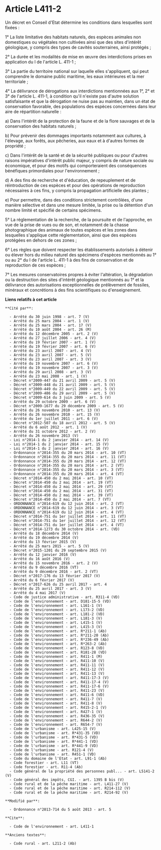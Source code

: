 # Article L411-2

Un décret en Conseil d'Etat détermine les conditions dans lesquelles sont fixées : 

1° La liste limitative des habitats naturels, des espèces animales non domestiques ou végétales non cultivées ainsi que des
sites d'intérêt géologique, y compris des types de cavités souterraines, ainsi protégés ; 

2° La durée et les modalités de mise en œuvre des interdictions prises en application du I de l'article L. 411-1 ; 

3° La partie du territoire national sur laquelle elles s'appliquent, qui peut comprendre le domaine public maritime, les eaux
intérieures et la mer territoriale ; 

4° La délivrance de dérogations aux interdictions mentionnées aux 1°, 2° et 3° de l'article L. 411-1, à condition qu'il
n'existe pas d'autre solution satisfaisante et que la dérogation ne nuise pas au maintien, dans un état de conservation
favorable, des populations des espèces concernées dans leur aire de répartition naturelle :

a) Dans l'intérêt de la protection de la faune et de la flore sauvages et de la conservation des habitats naturels ;

b) Pour prévenir des dommages importants notamment aux cultures, à l'élevage, aux forêts, aux pêcheries, aux eaux et à
d'autres formes de propriété ;

c) Dans l'intérêt de la santé et de la sécurité publiques ou pour d'autres raisons impératives d'intérêt public majeur, y
compris de nature sociale ou économique, et pour des motifs qui comporteraient des conséquences bénéfiques primordiales pour
l'environnement ;

d) A des fins de recherche et d'éducation, de repeuplement et de réintroduction de ces espèces et pour des opérations de
reproduction nécessaires à ces fins, y compris la propagation artificielle des plantes ;

e) Pour permettre, dans des conditions strictement contrôlées, d'une manière sélective et dans une mesure limitée, la prise
ou la détention d'un nombre limité et spécifié de certains spécimens.

5° La réglementation de la recherche, de la poursuite et de l'approche, en vue de la prise de vues ou de son, et notamment de
la chasse photographique des animaux de toutes espèces et les zones dans lesquelles s'applique cette réglementation, ainsi
que des espèces protégées en dehors de ces zones ; 

6° Les règles que doivent respecter les établissements autorisés à détenir ou élever hors du milieu naturel des spécimens
d'espèces mentionnés au 1° ou au 2° du I de l'article L. 411-1 à des fins de conservation et de reproduction de ces
espèces ; 

7° Les mesures conservatoires propres à éviter l'altération, la dégradation ou la destruction des sites d'intérêt géologique
mentionnés au 1° et la délivrance des autorisations exceptionnelles de prélèvement de fossiles, minéraux et concrétions à des
fins scientifiques ou d'enseignement.

**Liens relatifs à cet article**

	**Cité par**:

	  - Arrêté du 30 juin 1998 - art. 7 (V)
	  - Arrêté du 25 mars 2004 - art. 1 (V)
	  - Arrêté du 25 mars 2004 - art. 17 (V)
	  - Arrêté du 10 août 2004 - art. 26 (M)
	  - Arrêté du 12 décembre 2005 - art. 2 (V)
	  - Arrêté du 27 juillet 2006 - art. 4 (V)
	  - Arrêté du 19 février 2007 - art. 1 (V)
	  - Arrêté du 19 février 2007 - art. 6 (V)
	  - Arrêté du 23 avril 2007 - art. 4 (V)
	  - Arrêté du 23 avril 2007 - art. 5 (V)
	  - Arrêté du 23 avril 2007 - art. 3 (V)
	  - Arrêté du 19 novembre 2007 - art. 6 (V)
	  - Arrêté du 19 novembre 2007 - art. 3 (V)
	  - Arrêté du 29 avril 2008 - art. 3 (V)
	  - Arrêté du 23 mai 2008 - art. 1 (V)
	  - Décret n°2009-447 du 21 avril 2009 - art. 5 (V)
	  - Décret n°2009-448 du 21 avril 2009 - art. 5 (V)
	  - Décret n°2009-449 du 22 avril 2009 - art. 5 (V)
	  - Décret n°2009-486 du 29 avril 2009 - art. 5 (V)
	  - Décret n°2009-614 du 3 juin 2009 - art. 5 (V)
	  - Arrêté du 29 octobre 2009 - art. 6 (V)
	  - Décret n°2009-1677 du 29 décembre 2009 - art. 5 (V)
	  - Arrêté du 26 novembre 2010 - art. 13 (V)
	  - Arrêté du 26 novembre 2010 - art. 15 (V)
	  - Arrêté du 1er juillet 2011 - art. 6 (V)
	  - Décret n°2012-507 du 18 avril 2012 - art. 5 (V)
	  - Arrêté du 6 août 2012 - art. 1 (V)
	  - Arrêté du 31 octobre 2012 - art. 2 (V)
	  - Arrêté du 26 novembre 2013 (V)
	  - Loi n°2014-1 du 2 janvier 2014 - art. 14 (V)
	  - Loi n°2014-1 du 2 janvier 2014 - art. 15 (V)
	  - Loi n°2014-1 du 2 janvier 2014 - art. 16 (V)
	  - Ordonnance n°2014-355 du 20 mars 2014 - art. 10 (VT)
	  - Ordonnance n°2014-355 du 20 mars 2014 - art. 11 (VT)
	  - Ordonnance n°2014-355 du 20 mars 2014 - art. 12 (VT)
	  - Ordonnance n°2014-355 du 20 mars 2014 - art. 2 (VT)
	  - Ordonnance n°2014-355 du 20 mars 2014 - art. 3 (VT)
	  - Ordonnance n°2014-355 du 20 mars 2014 - art. 4 (VT)
	  - Décret n°2014-450 du 2 mai 2014 - art. 10 (VT)
	  - Décret n°2014-450 du 2 mai 2014 - art. 19 (VT)
	  - Décret n°2014-450 du 2 mai 2014 - art. 29 (VT)
	  - Décret n°2014-450 du 2 mai 2014 - art. 31 (VT)
	  - Décret n°2014-450 du 2 mai 2014 - art. 39 (VT)
	  - Décret n°2014-450 du 2 mai 2014 - art. 7 (VT)
	  - ORDONNANCE n°2014-619 du 12 juin 2014 - art. 2 (VT)
	  - ORDONNANCE n°2014-619 du 12 juin 2014 - art. 3 (VT)
	  - ORDONNANCE n°2014-619 du 12 juin 2014 - art. 4 (VT)
	  - Décret n°2014-751 du 1er juillet 2014 - art. 11 (VT)
	  - Décret n°2014-751 du 1er juillet 2014 - art. 12 (VT)
	  - Décret n°2014-751 du 1er juillet 2014 - art. 4 (VT)
	  - Décret n°2014-1273 du 30 octobre 2014 - art. (VD)
	  - Arrêté du 18 décembre 2014 (V)
	  - Arrêté du 19 décembre 2014 (V)
	  - Arrêté du 13 février 2015 (V)
	  - Arrêté du 25 mars 2015 - art. 5 (V)
	  - Décret n°2015-1201 du 29 septembre 2015 (V)
	  - Arrêté du 12 janvier 2016 (V)
	  - Arrêté du 16 août 2016 (V)
	  - Arrêté du 15 novembre 2016 - art. 2 (V)
	  - Arrêté du 9 décembre 2016 (VT)
	  - Arrêté du 9 décembre 2016 - art. 2 (VT)
	  - Décret n°2017-176 du 13 février 2017 (V)
	  - Arrêté du 6 février 2017 (V)
	  - Décret n°2017-626 du 25 avril 2017 - art. 4
	  - Arrêté du 25 avril 2017 - art. 3 (V)
	  - Arrêté du 4 mai 2017 (V)
	  - Code de justice administrative - art. R311-4 (VD)
	  - Code de l'environnement - art. D181-15-5 (VD)
	  - Code de l'environnement - art. L161-1 (V)
	  - Code de l'environnement - art. L173-2 (VD)
	  - Code de l'environnement - art. L181-2 (VD)
	  - Code de l'environnement - art. L181-3 (V)
	  - Code de l'environnement - art. L415-1 (V)
	  - Code de l'environnement - art. L415-3 (V)
	  - Code de l'environnement - art. R*211-1 (Ab)
	  - Code de l'environnement - art. R*211-20 (Ab)
	  - Code de l'environnement - art. R*236-49 (Ab)
	  - Code de l'environnement - art. R*263-2 (Ab)
	  - Code de l'environnement - art. R123-8 (VD)
	  - Code de l'environnement - art. R181-28 (VD)
	  - Code de l'environnement - art. R411-1 (M)
	  - Code de l'environnement - art. R411-10 (V)
	  - Code de l'environnement - art. R411-11 (V)
	  - Code de l'environnement - art. R411-12 (V)
	  - Code de l'environnement - art. R411-13 (V)
	  - Code de l'environnement - art. R411-17-3 (V)
	  - Code de l'environnement - art. R411-17-4 (V)
	  - Code de l'environnement - art. R411-17-6 (V)
	  - Code de l'environnement - art. R411-23 (V)
	  - Code de l'environnement - art. R411-6 (VD)
	  - Code de l'environnement - art. R411-7 (V)
	  - Code de l'environnement - art. R411-8 (V)
	  - Code de l'environnement - art. R415-2-1 (V)
	  - Code de l'environnement - art. R427-1 (V)
	  - Code de l'environnement - art. R436-35 (V)
	  - Code de l'environnement - art. R644-2 (V)
	  - Code de l'environnement - art. R654-7 (V)
	  - Code de l'urbanisme - art. L425-15 (V)
	  - Code de l'urbanisme - art. R*431-35 (VD)
	  - Code de l'urbanisme - art. R*431-5 (VD)
	  - Code de l'urbanisme - art. R*441-1 (VD)
	  - Code de l'urbanisme - art. R*441-9 (VD)
	  - Code de l'urbanisme - art. R121-4 (V)
	  - Code de l'urbanisme - art. R451-1 (VD)
	  - Code du domaine de l'Etat - art. L91-1 (Ab)
	  - Code forestier - art. L11 (VT)
	  - Code forestier - art. R11-4 (Ab)
	  - Code général de la propriété des personnes publ... - art. L5141-2 (V)
	  - Code général des impôts, CGI. - art. 1395 B bis (V)
	  - Code rural et de la pêche maritime - art. L411-27 (V)
	  - Code rural et de la pêche maritime - art. R214-112 (V)
	  - Code rural et de la pêche maritime - art. R214-92 (V)

	**Modifié par**:

	  - Ordonnance n°2013-714 du 5 août 2013 - art. 5

	**Cite**:

	  - Code de l'environnement - art. L411-1

	**Anciens textes**:

	  - Code rural - art. L211-2 (Ab)
